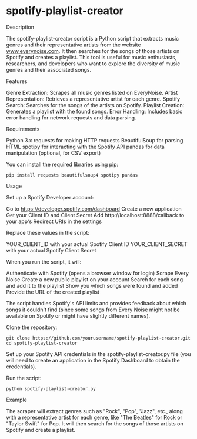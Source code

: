 # spotify-playlist-creator

Description

The spotify-playlist-creator script is a Python script that extracts music genres and their representative artists from the website www.everynoise.com. It then searches for the songs of those artists on Spotify and creates a playlist. This tool is useful for music enthusiasts, researchers, and developers who want to explore the diversity of music genres and their associated songs.

Features

Genre Extraction: Scrapes all music genres listed on EveryNoise.
Artist Representation: Retrieves a representative artist for each genre.
Spotify Search: Searches for the songs of the artists on Spotify.
Playlist Creation: Generates a playlist with the found songs.
Error Handling: Includes basic error handling for network requests and data parsing.

Requirements

Python 3.x
requests for making HTTP requests
BeautifulSoup for parsing HTML
spotipy for interacting with the Spotify API
pandas for data manipulation (optional, for CSV export)

You can install the required libraries using pip:

    pip install requests beautifulsoup4 spotipy pandas

Usage

Set up a Spotify Developer account:

Go to https://developer.spotify.com/dashboard
Create a new application
Get your Client ID and Client Secret
Add http://localhost:8888/callback to your app's Redirect URIs in the settings


Replace these values in the script:

YOUR_CLIENT_ID with your actual Spotify Client ID
YOUR_CLIENT_SECRET with your actual Spotify Client Secret



When you run the script, it will:

Authenticate with Spotify (opens a browser window for login)
Scrape Every Noise
Create a new public playlist on your account
Search for each song and add it to the playlist
Show you which songs were found and added
Provide the URL of the created playlist

The script handles Spotify's API limits and provides feedback about which songs it couldn't find (since some songs from Every Noise might not be available on Spotify or might have slightly different names).

Clone the repository:

    git clone https://github.com/yourusername/spotify-playlist-creator.git
    cd spotify-playlist-creator

Set up your Spotify API credentials in the spotify-playlist-creator.py file (you will need to create an application in the Spotify Dashboard to obtain the credentials).

Run the script:

    python spotify-playlist-creator.py

Example

The scraper will extract genres such as "Rock", "Pop", "Jazz", etc., along with a representative artist for each genre, like "The Beatles" for Rock or "Taylor Swift" for Pop. It will then search for the songs of those artists on Spotify and create a playlist.
